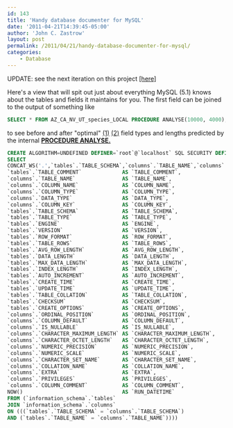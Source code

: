 ```yaml
---
id: 143
title: 'Handy database documenter for MySQL'
date: '2011-04-21T14:39:45-05:00'
author: 'John C. Zastrow'
layout: post
permalink: /2011/04/21/handy-database-documenter-for-mysql/
categories:
    - Database
---
```


UPDATE: see the next iteration on this project [[here]](https://johnzastrow.github.io/2011/07/18/handy-database-documenterprofiler-for-mysql-cont/ "Handy database documenter/profiler for mysql, cont.")

Here's a view that will spit out just about everything MySQL (5.1) knows about the tables and fields it maintains for you. The first field can be joined to the output of something like

```sql
SELECT * FROM AZ_CA_NV_UT_species_LOCAL PROCEDURE ANALYSE(10000, 4000);
```

to see before and after "optimal" [(1)](http://www.mysqlperformanceblog.com/2009/03/23/procedure-analyse/) [(2)](http://dave-stokes.blogspot.com/2008/02/procedure-analyse.html) field types and lengths predicted by the internal <span style="text-decoration: underline;">**PROCEDURE ANALYSE.**</span>

```sql
CREATE ALGORITHM=UNDEFINED DEFINER=`root`@`localhost` SQL SECURITY DEFINER VIEW `v_field_table_data` AS
SELECT
CONCAT_WS('.',`tables`.`TABLE_SCHEMA`,`columns`.`TABLE_NAME`,`columns`.`COLUMN_NAME`) AS `FIELD_NAME`,
`tables`.`TABLE_COMMENT`             AS `TABLE_COMMENT`,
`columns`.`TABLE_NAME`               AS `TABLE_NAME`,
`columns`.`COLUMN_NAME`              AS `COLUMN_NAME`,
`columns`.`COLUMN_TYPE`              AS `COLUMN_TYPE`,
`columns`.`DATA_TYPE`                AS `DATA_TYPE`,
`columns`.`COLUMN_KEY`               AS `COLUMN_KEY`,
`tables`.`TABLE_SCHEMA`              AS `TABLE_SCHEMA`,
`tables`.`TABLE_TYPE`                AS `TABLE_TYPE`,
`tables`.`ENGINE`                    AS `ENGINE`,
`tables`.`VERSION`                   AS `VERSION`,
`tables`.`ROW_FORMAT`                AS `ROW_FORMAT`,
`tables`.`TABLE_ROWS`                AS `TABLE_ROWS`,
`tables`.`AVG_ROW_LENGTH`            AS `AVG_ROW_LENGTH`,
`tables`.`DATA_LENGTH`               AS `DATA_LENGTH`,
`tables`.`MAX_DATA_LENGTH`           AS `MAX_DATA_LENGTH`,
`tables`.`INDEX_LENGTH`              AS `INDEX_LENGTH`,
`tables`.`AUTO_INCREMENT`            AS `AUTO_INCREMENT`,
`tables`.`CREATE_TIME`               AS `CREATE_TIME`,
`tables`.`UPDATE_TIME`               AS `UPDATE_TIME`,
`tables`.`TABLE_COLLATION`           AS `TABLE_COLLATION`,
`tables`.`CHECKSUM`                  AS `CHECKSUM`,
`tables`.`CREATE_OPTIONS`            AS `CREATE_OPTIONS`,
`columns`.`ORDINAL_POSITION`         AS `ORDINAL_POSITION`,
`columns`.`COLUMN_DEFAULT`           AS `COLUMN_DEFAULT`,
`columns`.`IS_NULLABLE`              AS `IS_NULLABLE`,
`columns`.`CHARACTER_MAXIMUM_LENGTH` AS `CHARACTER_MAXIMUM_LENGTH`,
`columns`.`CHARACTER_OCTET_LENGTH`   AS `CHARACTER_OCTET_LENGTH`,
`columns`.`NUMERIC_PRECISION`        AS `NUMERIC_PRECISION`,
`columns`.`NUMERIC_SCALE`            AS `NUMERIC_SCALE`,
`columns`.`CHARACTER_SET_NAME`       AS `CHARACTER_SET_NAME`,
`columns`.`COLLATION_NAME`           AS `COLLATION_NAME`,
`columns`.`EXTRA`                    AS `EXTRA`,
`columns`.`PRIVILEGES`               AS `PRIVILEGES`,
`columns`.`COLUMN_COMMENT`           AS `COLUMN_COMMENT`,
NOW()                                AS `RUN_DATETIME`
FROM (`information_schema`.`tables`
JOIN `information_schema`.`columns`
ON (((`tables`.`TABLE_SCHEMA` = `columns`.`TABLE_SCHEMA`)
AND (`tables`.`TABLE_NAME` = `columns`.`TABLE_NAME`))))
```